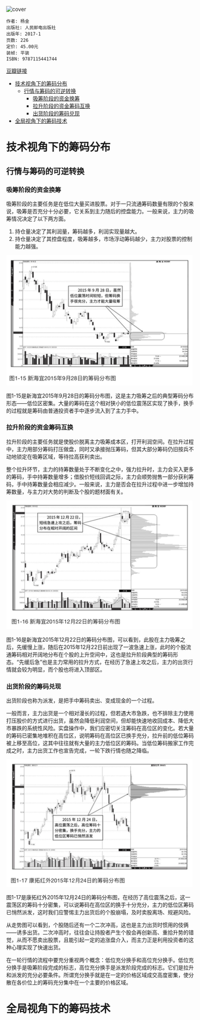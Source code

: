 ![cover](https://img1.doubanio.com/view/subject/s/public/s29351128.jpg)

    作者: 杨金
    出版社: 人民邮电出版社
    出版年: 2017-1
    页数: 226
    定价: 45.00元
    装帧: 平装
    ISBN: 9787115441744

[豆瓣链接](https://book.douban.com/subject/26977276/)

- [技术视角下的筹码分布](#技术视角下的筹码分布)
  - [行情与筹码的可逆转换](#行情与筹码的可逆转换)
    - [吸筹阶段的资金换筹](#吸筹阶段的资金换筹)
    - [拉升阶段的资金筹码互换](#拉升阶段的资金筹码互换)
    - [出货阶段的筹码兑现](#出货阶段的筹码兑现)
- [全局视角下的筹码技术](#全局视角下的筹码技术)

# 技术视角下的筹码分布
## 行情与筹码的可逆转换
### 吸筹阶段的资金换筹
吸筹阶段的主要任务是在低位大量买进股票。对于一只流通筹码数量有限的个股来说，吸筹是否充分十分必要，它关系到主力随后的控盘能力。一般来说，主力的吸筹情况决定了以下两方面。
1. 持仓量决定了其利润量，筹码越多，利润实现量越大。
2. 持仓量决定了其控盘程度，吸筹越多，市场浮动筹码越少，主力对股票的控制能力越强。

<img src="CYQ01.png" width="500"/>

图1-15是新海宜2015年9月28日的筹码分布图，这是主力吸筹之后的典型筹码分布形态——低位区密集。大量的筹码在这个相对狭小的低位震荡区实现了换手，换手的过程就是筹码由普通投资者手中逐步流入到了主力手中。

### 拉升阶段的资金筹码互换
拉升阶段的主要任务就是使股价脱离主力吸筹成本区，打开利润空间。在拉升过程中，主力用部分筹码打压做盘，同时又承接抛压筹码，但其大部分筹码仍旧按兵不动地锁定在吸筹区域，等待拉高获利卖出。

整个拉升环节，主力的持筹数量处于不断变化之中，强力拉升时，主力会买入更多的筹码，手中持筹数量增多；借股价短线回调之际，主力会顺势抛售一部分获利筹码，手中持筹数量会相应减少。一般来说，主力是否会在拉升过程中进一步增加持筹数量，与主力对大势的判断及个股的题材面有关。

<img src="CYQ02.png" width="500"/>

图1-16是新海宜2015年12月22日的筹码分布图，可以看到，此股在主力吸筹之后，先缓慢上涨，随后在2015年12月22日前出现了一波急速上涨，此时的个股流通筹码相对开阔地分布在个股的上升空间中，这也是拉升阶段典型的筹码形态。“先缓后急”也是主力常用的拉升方式，在经历了急速上攻之后，主力的出货行情就会较为明显，而个股也将进入顶部区。

### 出货阶段的筹码兑现
出货阶段也称为派发，是把手中筹码卖出、变成现金的一个过程。

一般而言，主力出货是一个相对漫长的过程，但若遇大市急跌，也不排除主力使用打压股价的方式进行出货，虽然会降低利润空间，但却能快速地收回成本、降低大市暴跌的系统性风险。实盘操作中，我们应密切关注筹码在高位区的变化。若大量的筹码已密集地堆积在高位区，说明筹码在高位区已换手充分，拉升前的低位筹码被上移至高位，这其中往往就有大量的主力低位区的筹码。当低位筹码搬家工作完成之时，主力出货工作也宣告完成，一轮下跌行情也随之降临。

<img src="CYQ03.png" width="500"/>

图1-17是康拓红外2015年12月24日的筹码分布图，在经历了高位震荡之后，这一震荡区的筹码十分密集，可以说筹码在高位区的换手十分充分，主力的低位区筹码已悄然派发，这时我们应警惕主力出货后的个股崩塌，及时卖股离场、规避风险。

从走势图可以看到，个股随后还有一个二次冲高，这也是主力出货时惯用的伎俩——诱多出货。二次冲高时，往往会让持股者产生个股会再创新高、重拾升势的错觉，从而不愿卖出股票，且能引起一定的追涨盘介入，而主力正是利用投资者的这种心理实现了快速出货。

在一轮行情的流程中要充分重视两个概念：低位充分换手和高位充分换手。低位充分换手是吸筹阶段完成的标志，高位充分换手是派发阶段完成的标志。它们是拉升和派发的充分必要条件。所谓充分换手就是在一定的价格区域成交高度密集，使分散在各价位上的筹码充分集中在一个主要的价格区域。

# 全局视角下的筹码技术



